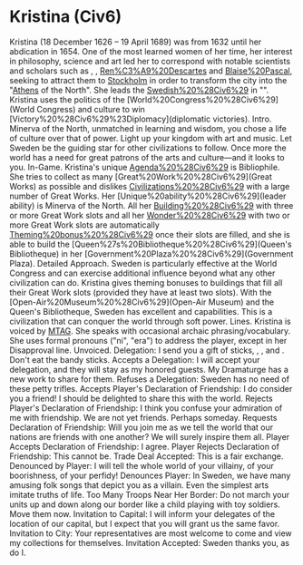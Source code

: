 # Kristina (Civ6)

Kristina (18 December 1626 – 19 April 1689) was from 1632 until her abdication in 1654. One of the most learned women of her time, her interest in philosophy, science and art led her to correspond with notable scientists and scholars such as , , [Ren%C3%A9%20Descartes](Descartes) and [Blaise%20Pascal](Pascal), seeking to attract them to [Stockholm](Stockholm) in order to transform the city into the "[Athens](Athens) of the North". She leads the [Swedish%20%28Civ6%29](Swedes) in "".
Kristina uses the politics of the [World%20Congress%20%28Civ6%29](World Congress) and culture to win [Victory%20%28Civ6%29%23Diplomacy](diplomatic victories).
Intro.
 Minerva of the North, unmatched in learning and wisdom, you chose a life of culture over that of power. Light up your kingdom with art and music. Let Sweden be the guiding star for other civilizations to follow. Once more the world has a need for great patrons of the arts and culture—and it looks to you.
In-Game.
Kristina's unique [Agenda%20%28Civ6%29](agenda) is Bibliophile. She tries to collect as many [Great%20Work%20%28Civ6%29](Great Works) as possible and dislikes [Civilizations%20%28Civ6%29](civilizations) with a large number of Great Works.
Her [Unique%20ability%20%28Civ6%29](leader ability) is Minerva of the North. All her [Building%20%28Civ6%29](buildings) with three or more Great Work slots and all her [Wonder%20%28Civ6%29](wonders) with two or more Great Work slots are automatically [Theming%20bonus%20%28Civ6%29](themed) once their slots are filled, and she is able to build the [Queen%27s%20Bibliotheque%20%28Civ6%29](Queen's Bibliotheque) in her [Government%20Plaza%20%28Civ6%29](Government Plaza).
Detailed Approach.
Sweden is particularly effective at the World Congress and can exercise additional influence beyond what any other civilization can do. Kristina gives theming bonuses to buildings that fill all their Great Work slots (provided they have at least two slots). With the [Open-Air%20Museum%20%28Civ6%29](Open-Air Museum) and the Queen's Bibliotheque, Sweden has excellent and capabilities. This is a civilization that can conquer the world through soft power.
Lines.
Kristina is voiced by [MTAG](MTAG). She speaks with occasional archaic phrasing/vocabulary. She uses formal pronouns ("ni", "era") to address the player, except in her Disapproval line.
Unvoiced.
Delegation: I send you a gift of sticks, , , and . Don't eat the bandy sticks.
Accepts a Delegation: I will accept your delegation, and they will stay as my honored guests. My Dramaturge has a new work to share for them.
Refuses a Delegation: Sweden has no need of these petty trifles.
Accepts Player's Declaration of Friendship: I do consider you a friend! I should be delighted to share this with the world.
Rejects Player's Declaration of Friendship: I think you confuse your admiration of me with friendship. We are not yet friends. Perhaps someday.
Requests Declaration of Friendship: Will you join me as we tell the world that our nations are friends with one another? We will surely inspire them all.
Player Accepts Declaration of Friendship: I agree.
Player Rejects Declaration of Friendship: This cannot be.
Trade Deal Accepted: This is a fair exchange.
Denounced by Player: I will tell the whole world of your villainy, of your boorishness, of your perfidy!
Denounces Player: In Sweden, we have many amusing folk songs that depict you as a villain. Even the simplest arts imitate truths of life.
Too Many Troops Near Her Border: Do not march your units up and down along our border like a child playing with toy soldiers. Move them now.
Invitation to Capital: I will inform your delegates of the location of our capital, but I expect that you will grant us the same favor.
Invitation to City: Your representatives are most welcome to come and view my collections for themselves.
Invitation Accepted: Sweden thanks you, as do I.